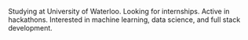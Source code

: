 Studying at University of Waterloo.
Looking for internships.
Active in hackathons.
Interested in machine learning, data science, and full stack development.
